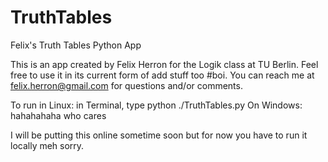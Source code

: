# TruthTables
Felix's Truth Tables Python App

This is an app created by Felix Herron for the Logik class at TU Berlin. Feel free to use it in its current form of add stuff too #boi. You can reach me at felix.herron@gmail.com for questions and/or comments.

To run in Linux: in Terminal, type python ./TruthTables.py
On Windows: hahahahaha who cares

I will be putting this online sometime soon but for now you have to run it locally meh sorry.


